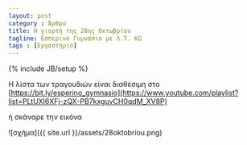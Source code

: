 ```yaml
---
layout: post
category : Άρθρο
title: Η γιορτή της 28ης Οκτωβρίου
tagline: Εσπερινό Γυμνάσιο με Λ.Τ. ΚΩ
tags : [Εργαστήριο]
---
```

{% include JB/setup %}



Η λίστα των τραγουδιών είναι διαθέσιμη στο [https://bit.ly/esperino_gymnasio](https://www.youtube.com/playlist?list=PLtUXl6XFj-zQX-PB7kxguvCH0qdM_XV8P) 


ή σκάναρε την εικόνα

![σχήμα]({{ site.url }}/assets/28oktobriou.png) 
